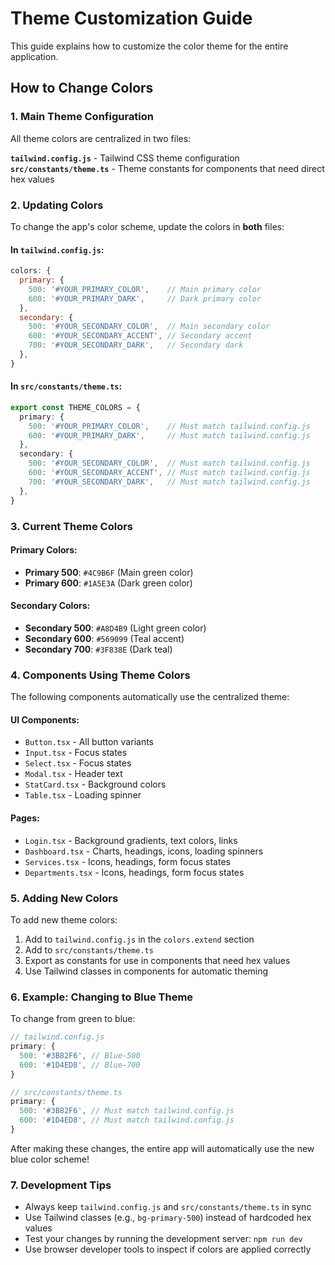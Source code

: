 # Theme Customization Guide

This guide explains how to customize the color theme for the entire application.

## How to Change Colors

### 1. Main Theme Configuration
All theme colors are centralized in two files:

**`tailwind.config.js`** - Tailwind CSS theme configuration
**`src/constants/theme.ts`** - Theme constants for components that need direct hex values

### 2. Updating Colors

To change the app's color scheme, update the colors in **both** files:

#### In `tailwind.config.js`:
```javascript
colors: {
  primary: {
    500: '#YOUR_PRIMARY_COLOR',    // Main primary color
    600: '#YOUR_PRIMARY_DARK',     // Dark primary color
  },
  secondary: {
    500: '#YOUR_SECONDARY_COLOR',  // Main secondary color
    600: '#YOUR_SECONDARY_ACCENT', // Secondary accent
    700: '#YOUR_SECONDARY_DARK',   // Secondary dark
  },
}
```

#### In `src/constants/theme.ts`:
```typescript
export const THEME_COLORS = {
  primary: {
    500: '#YOUR_PRIMARY_COLOR',    // Must match tailwind.config.js
    600: '#YOUR_PRIMARY_DARK',     // Must match tailwind.config.js
  },
  secondary: {
    500: '#YOUR_SECONDARY_COLOR',  // Must match tailwind.config.js
    600: '#YOUR_SECONDARY_ACCENT', // Must match tailwind.config.js
    700: '#YOUR_SECONDARY_DARK',   // Must match tailwind.config.js
  },
}
```

### 3. Current Theme Colors

#### Primary Colors:
- **Primary 500**: `#4C9B6F` (Main green color)
- **Primary 600**: `#1A5E3A` (Dark green color)

#### Secondary Colors:
- **Secondary 500**: `#A8D4B9` (Light green color)
- **Secondary 600**: `#569099` (Teal accent)
- **Secondary 700**: `#3F838E` (Dark teal)

### 4. Components Using Theme Colors

The following components automatically use the centralized theme:

#### UI Components:
- `Button.tsx` - All button variants
- `Input.tsx` - Focus states
- `Select.tsx` - Focus states  
- `Modal.tsx` - Header text
- `StatCard.tsx` - Background colors
- `Table.tsx` - Loading spinner

#### Pages:
- `Login.tsx` - Background gradients, text colors, links
- `Dashboard.tsx` - Charts, headings, icons, loading spinners
- `Services.tsx` - Icons, headings, form focus states
- `Departments.tsx` - Icons, headings, form focus states

### 5. Adding New Colors

To add new theme colors:

1. Add to `tailwind.config.js` in the `colors.extend` section
2. Add to `src/constants/theme.ts` 
3. Export as constants for use in components that need hex values
4. Use Tailwind classes in components for automatic theming

### 6. Example: Changing to Blue Theme

To change from green to blue:

```javascript
// tailwind.config.js
primary: {
  500: '#3B82F6', // Blue-500
  600: '#1D4ED8', // Blue-700
}
```

```typescript
// src/constants/theme.ts  
primary: {
  500: '#3B82F6', // Must match tailwind.config.js
  600: '#1D4ED8', // Must match tailwind.config.js
}
```

After making these changes, the entire app will automatically use the new blue color scheme!

### 7. Development Tips

- Always keep `tailwind.config.js` and `src/constants/theme.ts` in sync
- Use Tailwind classes (e.g., `bg-primary-500`) instead of hardcoded hex values
- Test your changes by running the development server: `npm run dev`
- Use browser developer tools to inspect if colors are applied correctly
